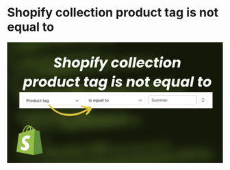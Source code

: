 # Shopify collection product tag is not equal to
<p align="center">
  <img src="./images/shopify-collection-product-tag-is-not-equal-to.webp" alt="Shopify collection product tag is not equal to" width="600" />
</p>